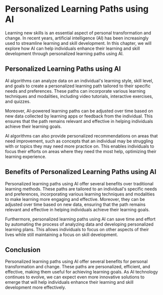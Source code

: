 Personalized Learning Paths using AI
=================================================================================================

Learning new skills is an essential aspect of personal transformation and change. In recent years, artificial intelligence (AI) has been increasingly used to streamline learning and skill development. In this chapter, we will explore how AI can help individuals enhance their learning and skill development through personalized learning paths using AI.

Personalized Learning Paths using AI
------------------------------------

AI algorithms can analyze data on an individual's learning style, skill level, and goals to create a personalized learning path tailored to their specific needs and preferences. These paths can incorporate various learning techniques and modalities, including video tutorials, interactive exercises, and quizzes.

Moreover, AI-powered learning paths can be adjusted over time based on new data collected by learning apps or feedback from the individual. This ensures that the path remains relevant and effective in helping individuals achieve their learning goals.

AI algorithms can also provide personalized recommendations on areas that need improvement, such as concepts that an individual may be struggling with or topics they may need more practice on. This enables individuals to focus their efforts on areas where they need the most help, optimizing their learning experience.

Benefits of Personalized Learning Paths using AI
------------------------------------------------

Personalized learning paths using AI offer several benefits over traditional learning methods. These paths are tailored to an individual's specific needs and preferences, incorporating various learning techniques and modalities to make learning more engaging and effective. Moreover, they can be adjusted over time based on new data, ensuring that the path remains relevant and effective in helping individuals achieve their learning goals.

Furthermore, personalized learning paths using AI can save time and effort by automating the process of analyzing data and developing personalized learning plans. This allows individuals to focus on other aspects of their lives while still maintaining a focus on skill development.

Conclusion
----------

Personalized learning paths using AI offer several benefits for personal transformation and change. These paths are personalized, efficient, and effective, making them useful for achieving learning goals. As AI technology continues to evolve, we can expect even more innovative solutions to emerge that will help individuals enhance their learning and skill development more effectively.
